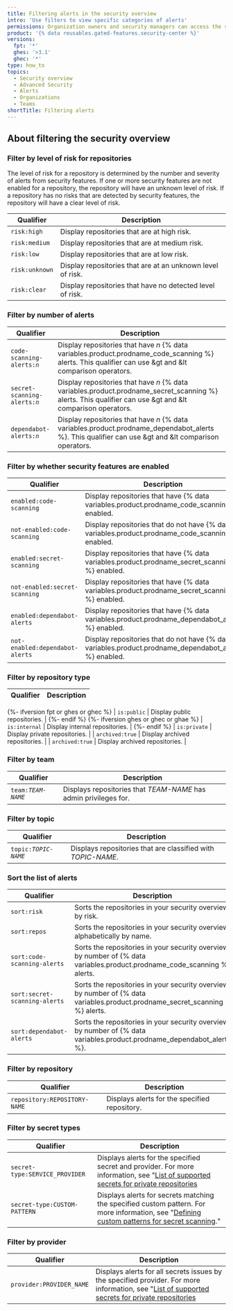 ```yaml
---
title: Filtering alerts in the security overview
intro: 'Use filters to view specific categories of alerts'
permissions: Organization owners and security managers can access the security overview for organizations. Members of a team can see the security overview for repositories that the team has admin privileges for.
product: '{% data reusables.gated-features.security-center %}'
versions:
  fpt: '*'
  ghes: '>3.1'
  ghec: '*'
type: how_to
topics:
  - Security overview
  - Advanced Security
  - Alerts
  - Organizations
  - Teams
shortTitle: Filtering alerts
---
```


## About filtering the security overview

### Filter by level of risk for repositories

The level of risk for a repository is determined by the number and severity of alerts from security features. If one or more security features are not enabled for a repository, the repository will have an unknown level of risk. If a repository has no risks that are detected by security features, the repository will have a clear level of risk.

| Qualifier | Description |
| -------- | -------- |
| `risk:high` | Display repositories that are at high risk. |
| `risk:medium` | Display repositories that are at medium risk. |
| `risk:low` | Display repositories that are at low risk. |
| `risk:unknown` | Display repositories that are at an unknown level of risk. |
| `risk:clear` | Display repositories that have no detected level of risk. |

### Filter by number of alerts

| Qualifier | Description |
| -------- | -------- |
| <code>code-scanning-alerts:<em>n</em></code> | Display repositories that have *n* {% data variables.product.prodname_code_scanning %} alerts. This qualifier can use &gt and &lt comparison operators. |
| <code>secret-scanning-alerts:<em>n</em></code> | Display repositories that have *n* {% data variables.product.prodname_secret_scanning %} alerts. This qualifier can use &gt and &lt comparison operators. |
| <code>dependabot-alerts:<em>n</em></code> | Display repositories that have *n* {% data variables.product.prodname_dependabot_alerts %}. This qualifier can use &gt and &lt comparison operators. |

### Filter by whether security features are enabled

| Qualifier | Description |
| -------- | -------- |
| `enabled:code-scanning` | Display repositories that have {% data variables.product.prodname_code_scanning %} enabled. |
| `not-enabled:code-scanning` | Display repositories that do not have {% data variables.product.prodname_code_scanning %} enabled. |
| `enabled:secret-scanning` | Display repositories that have {% data variables.product.prodname_secret_scanning %} enabled. |
| `not-enabled:secret-scanning` | Display repositories that have {% data variables.product.prodname_secret_scanning %} enabled. |
| `enabled:dependabot-alerts` | Display repositories that have {% data variables.product.prodname_dependabot_alerts %} enabled. |
| `not-enabled:dependabot-alerts` | Display repositories that do not have {% data variables.product.prodname_dependabot_alerts %} enabled. |

### Filter by repository type

| Qualifier | Description |
| -------- | -------- |
{%- ifversion fpt or ghes or ghec %}
| `is:public` | Display public repositories. |
{%- endif %}
{%- ifversion ghes or ghec or ghae %}
| `is:internal` | Display internal repositories. |
{%- endif %}
| `is:private` | Display private repositories. |
| `archived:true` | Display archived repositories. |
| `archived:true` | Display archived repositories. |

### Filter by team

| Qualifier | Description |
| -------- | -------- |
| <code>team:<em>TEAM-NAME</em></code> | Displays repositories that *TEAM-NAME* has admin privileges for. |

### Filter by topic

| Qualifier | Description |
| -------- | -------- |
| <code>topic:<em>TOPIC-NAME</em></code> | Displays repositories that are classified with *TOPIC-NAME*. |

### Sort the list of alerts

| Qualifier | Description |
| -------- | -------- |
| `sort:risk` | Sorts the repositories in your security overview by risk. |
| `sort:repos` | Sorts the repositories in your security overview alphabetically by name. |
| `sort:code-scanning-alerts` | Sorts the repositories in your security overview by number of {% data variables.product.prodname_code_scanning %} alerts. |
| `sort:secret-scanning-alerts` | Sorts the repositories in your security overview by number of {% data variables.product.prodname_secret_scanning %} alerts. |
| `sort:dependabot-alerts` | Sorts the repositories in your security overview by number of {% data variables.product.prodname_dependabot_alerts %}. |

### Filter by repository

| Qualifier | Description |
| -------- | -------- |
| `repository:REPOSITORY-NAME` | Displays alerts for the specified repository. |

### Filter by secret types

| Qualifier | Description |
| -------- | -------- |
| `secret-type:SERVICE_PROVIDER` | Displays alerts for the specified secret and provider. For more information, see "[List of supported secrets for private repositories](/code-security/secret-scanning/about-secret-scanning#list-of-supported-secrets-for-private-repositories) |
| `secret-type:CUSTOM-PATTERN` | Displays alerts for secrets matching the specified custom pattern. For more information, see "[Defining custom patterns for secret scanning](/code-security/secret-scanning/defining-custom-patterns-for-secret-scanning)." |

### Filter by provider

| Qualifier | Description |
| -------- | -------- |
|`provider:PROVIDER_NAME` | Displays alerts for all secrets issues by the specified provider. For more information, see "[List of supported secrets for private repositories](/code-security/secret-scanning/about-secret-scanning#list-of-supported-secrets-for-private-repositories) |
